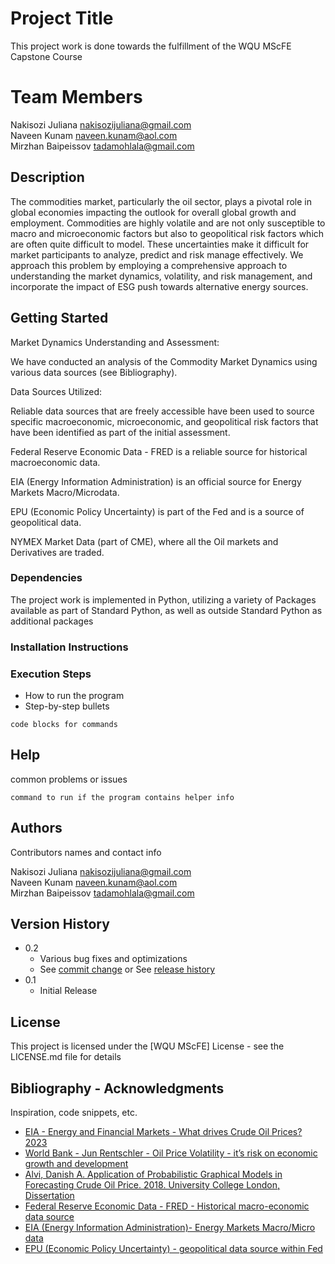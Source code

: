 # Project Title

This project work is done towards the fulfillment of the WQU MScFE Capstone Course

# Team Members 

Nakisozi Juliana        nakisozijuliana@gmail.com     
Naveen Kunam            naveen.kunam@aol.com     
Mirzhan Baipeissov      tadamohlala@gmail.com

## Description

The commodities market, particularly the oil sector, plays a pivotal role in global economies impacting the outlook for overall global growth and employment. Commodities are highly volatile and are not only susceptible to macro and microeconomic factors but also to geopolitical risk factors which are often quite difficult to model. These uncertainties make it difficult for market participants to analyze, predict and risk manage effectively. We approach this problem by employing a comprehensive approach to understanding the market dynamics, volatility, and risk management, and incorporate the impact of ESG push towards alternative energy sources. 

## Getting Started

Market Dynamics Understanding and Assessment: 

We have conducted an analysis of the Commodity Market Dynamics using various data sources (see Bibliography). 

Data Sources Utilized: 

Reliable data sources that are freely accessible have been used to source specific macroeconomic, microeconomic, and geopolitical risk factors that have been identified as part of the initial assessment.  

Federal Reserve Economic Data - FRED is a reliable source for historical macroeconomic data. 

EIA (Energy Information Administration) is an official source for Energy Markets Macro/Microdata. 

EPU (Economic Policy Uncertainty) is part of the Fed and is a source of geopolitical data. 	

NYMEX Market Data (part of CME), where all the Oil markets and Derivatives are traded. 

### Dependencies

The project work is implemented in Python, utilizing a variety of Packages available as part of Standard Python, as well as outside Standard Python as additional packages 

### Installation Instructions 


### Execution Steps

* How to run the program
* Step-by-step bullets
```
code blocks for commands
```

## Help

common problems or issues
```
command to run if the program contains helper info
```

## Authors

Contributors names and contact info

Nakisozi Juliana        nakisozijuliana@gmail.com    
Naveen Kunam            naveen.kunam@aol.com     
Mirzhan Baipeissov      tadamohlala@gmail.com

## Version History

* 0.2
    * Various bug fixes and optimizations
    * See [commit change]() or See [release history]()
* 0.1
    * Initial Release

## License

This project is licensed under the [WQU MScFE] License - see the LICENSE.md file for details

## Bibliography - Acknowledgments

Inspiration, code snippets, etc.

* [EIA - Energy and Financial Markets - What drives Crude Oil Prices? 2023](https://eia.gov/finance/markets/crudeoil/spot_prices.php)
* [World Bank - Jun Rentschler - Oil Price Volatility - it’s risk on economic growth and development](https://blogs.worldbank.org/developmenttalk/oil-price-volatility-its-risk-economic-growth-and-development)
* [Alvi, Danish A. Application of Probabilistic Graphical Models in Forecasting Crude Oil Price. 2018. University College London, Dissertation](https://arxiv.org/abs/1804.10869)
* [Federal Reserve Economic Data - FRED - Historical macro-economic data source](https://fred.stlouisfed.org/)
* [EIA (Energy Information Administration)- Energy Markets Macro/Micro data](https://www.eia.gov/)
* [EPU (Economic Policy Uncertainty) - geopolitical data source within Fed](https://www.policyuncertainty.com/gpr.html)


